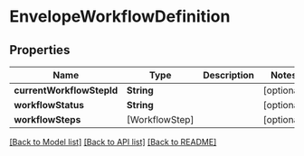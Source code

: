 # EnvelopeWorkflowDefinition

## Properties
Name | Type | Description | Notes
------------ | ------------- | ------------- | -------------
**currentWorkflowStepId** | **String** |  | [optional] 
**workflowStatus** | **String** |  | [optional] 
**workflowSteps** | [WorkflowStep] |  | [optional] 

[[Back to Model list]](../README.md#documentation-for-models) [[Back to API list]](../README.md#documentation-for-api-endpoints) [[Back to README]](../README.md)


